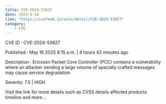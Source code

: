 ```yaml
---
title: CVE-2024-53827
date: 2025-5-16
lien: "https://cvefeed.io/vuln/detail/CVE-2024-53827"
category:
    - CVE
---
```


CVE ID : CVE-2024-53827

Published :  May 16
2025
8:15 a.m. | 4 hours
42 minutes ago

Description : Ericsson Packet Core Controller (PCC) contains a
vulnerability where an attacker sending a large volume of specially
crafted messages may cause service degradation

Severity: 7.5 | HIGH

Visit the link for more details
such as CVSS details
affected products
timeline
and more...
